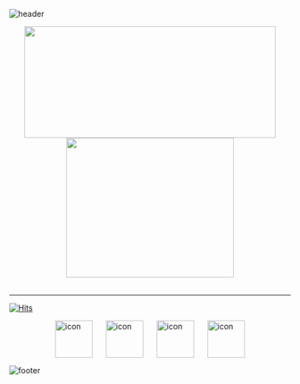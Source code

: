 ![header](https://capsule-render.vercel.app/api?type=waving&color=7F7FD5&text=%20DreamCoffee%20%20&height=200&fontSize=90&fontColor=ffffff)

<div align=center>
  <img style="height:200px;width:450px" src="https://github-profile-trophy.vercel.app/?username=dreamcoffee&margin-w=3&row=2&column=4">
  <img style="height:250px;width:300px" src="https://github-readme-stats.vercel.app/api/top-langs/?username=Eungyeol41&layout=compact" />
</div>

<br />

<hr>

[![Hits](https://hits.seeyoufarm.com/api/count/incr/badge.svg?url=https%3A%2F%2Fgithub.com%2Fdreamcoffee&count_bg=%237F7FD5&title_bg=%23555555&icon=github.svg&icon_color=%23E7E7E7&title=HITS&edge_flat=false)](https://hits.seeyoufarm.com)

<div style="display: flex; align-items: flex-start; justify-content: center;">
  <img src="https://techstack-generator.vercel.app/github-icon.svg" alt="icon" width="67" style="width: 67px; height: 67px; margin-right: 24px; margin-bottom: 0px;" />
  <img src="https://techstack-generator.vercel.app/python-icon.svg" alt="icon" width="67" style="width: 67px; height: 67px; margin-right: 24px; margin-bottom: 0px;" />
  <img src="https://techstack-generator.vercel.app/java-icon.svg" alt="icon" width="67" style="width: 67px; height: 67px; margin-right: 24px; margin-bottom: 0px;" />
  <img src="https://techstack-generator.vercel.app/cpp-icon.svg" alt="icon" width="67" style="width: 67px; height: 67px; margin-right: 0px; margin-bottom: 0px;" />
</div>

![footer](https://capsule-render.vercel.app/api?section=footer&type=waving&color=7F7FD5)
